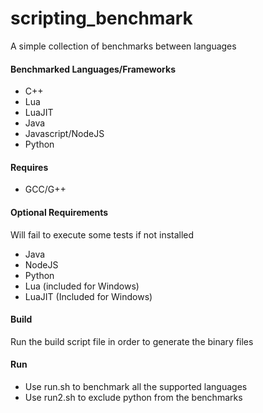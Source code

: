 # scripting_benchmark

A simple collection of benchmarks between languages

#### Benchmarked Languages/Frameworks
* C++
* Lua
* LuaJIT
* Java
* Javascript/NodeJS
* Python

#### Requires
* GCC/G++
#### Optional Requirements
Will fail to execute some tests if not installed
* Java
* NodeJS
* Python
* Lua (included for Windows)
* LuaJIT (Included for Windows)


#### Build
Run the build script file in order to generate the binary files

#### Run
* Use run.sh to benchmark all the supported languages
* Use run2.sh to exclude python from the benchmarks


